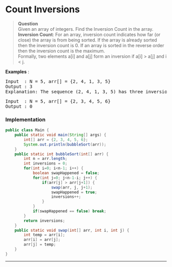 # Count Inversions
> **Question**    
> Given an array of integers. Find the Inversion Count in the array.          
> **Inversion Count**: For an array, inversion count indicates how far (or close) the array is from being sorted. 
> If the array is already sorted then the inversion count is 0. If an array is sorted in the reverse order then the inversion count is the maximum.      
> Formally, two elements a[i] and a[j] form an inversion if a[i] > a[j] and i < j.     

**Examples** : 
<pre>
Input  : N = 5, arr[] = {2, 4, 1, 3, 5}
Output : 3
Explanation: The sequence (2, 4, 1, 3, 5) has three inversions (2, 1), (4, 1), (4, 3).
</pre>
<pre>
Input  : N = 5, arr[] = {2, 3, 4, 5, 6}
Output : 0
</pre>

### Implementation
```java
public class Main {
    public static void main(String[] args) {
        int[] arr = {2, 3, 4, 5, 6};
        System.out.println(bubbleSort(arr));
    }
    public static int bubbleSort(int[] arr) {
        int n = arr.length;
        int inversions = 0;
        for(int i=0; i<n-1; i++) {
            boolean swapHappened = false;
            for(int j=0; j<n-1-i; j++) {
                if(arr[j] > arr[j+1]) {
                    swap(arr, j, j+1);
                    swapHappened = true;
                    inversions++;
                }
            }
            if(swapHappened == false) break;
        }
        return inversions;
    }
    public static void swap(int[] arr, int i, int j) {
        int temp = arr[i];
        arr[i] = arr[j];
        arr[j] = temp;
    }
}
```
---
